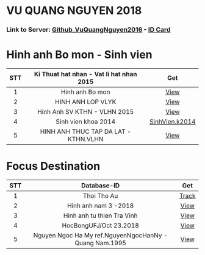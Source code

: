 # VU QUANG NGUYEN 2018 
### Link to Server: [Github_VuQuangNguyen2016](https://vuquangnguyen2016.github.io/Webpage/) - [ID Card](https://github.com/vuquangnguyen2018/WebStudio/issues/12)

# Hinh anh Bo mon - Sinh vien

|STT |Ki Thuat hat nhan - Vat li hat nhan 2015 |Get|
|:--:|:--:|:--:|
|1| Hinh anh Bo mon|[View](https://github.com/vuquangnguyen2018/WebStudio/issues/15)|
|2 |HINH ANH LOP VLYK| [View](https://github.com/vuquangnguyen2018/WebStudio/issues/3)|
|3| Hinh Anh SV KTHN - VLHN 2015| [View](https://github.com/vuquangnguyen2018/WebStudio/issues/8)|
|4 |Sinh vien khoa 2014 |[SinhVien.k2014](https://github.com/vuquangnguyen2018/WebStudio/issues/5) |
|5| HINH ANH THUC TAP DA LAT - KTHN.VLHN| [View](https://github.com/vuquangnguyen2018/WebStudio/issues/2)|




# Focus Destination
|STT |Database-ID |Get|
|:--:|:--:|:--:|
|1| Thoi Tho Au| [Track](https://github.com/vuquangnguyen2018/WebStudio/issues/17)|
|2|  Hinh anh nam 3 -2018 | [View](https://github.com/vuquangnguyen2018/WebStudio/issues/4)|
|3| Hinh anh tu thien Tra Vinh| [View](https://github.com/vuquangnguyen2018/WebStudio/issues/1)|
|4| HocBongUFJ/Oct 23.2018 |[View](https://github.com/vuquangnguyen2018/WebStudio/issues/16)|
|5| Nguyen Ngoc Ha My ref.NguyenNgocHanNy - Quang Nam.1995|[View](https://github.com/vuquangnguyen2018/WebStudio/issues/13)|
